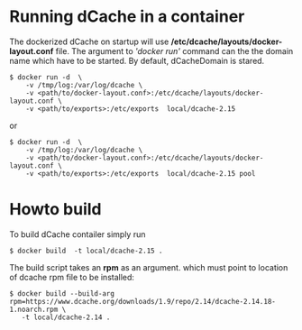 Running dCache in a container
=============================

The dockerized dCache on startup will use **/etc/dcache/layouts/docker-layout.conf** file.
The argument to *'docker run'* command can the the domain name which have to be started.
By default, dCacheDomain is stared.


```
$ docker run -d  \
    -v /tmp/log:/var/log/dcache \
    -v <path/to/docker-layout.conf>:/etc/dcache/layouts/docker-layout.conf \
    -v <path/to/exports>:/etc/exports  local/dcache-2.15
```
or

```
$ docker run -d  \
    -v /tmp/log:/var/log/dcache \
    -v <path/to/docker-layout.conf>:/etc/dcache/layouts/docker-layout.conf \
    -v <path/to/exports>:/etc/exports  local/dcache-2.15 pool
```

Howto build
===========

To build dCache contailer simply run
```
$ docker build  -t local/dcache-2.15 .
```

The build script takes an **rpm** as an argument. which must point to location of dcache rpm file to be installed:
```
$ docker build --build-arg rpm=https://www.dcache.org/downloads/1.9/repo/2.14/dcache-2.14.18-1.noarch.rpm \
   -t local/dcache-2.14 .
```
